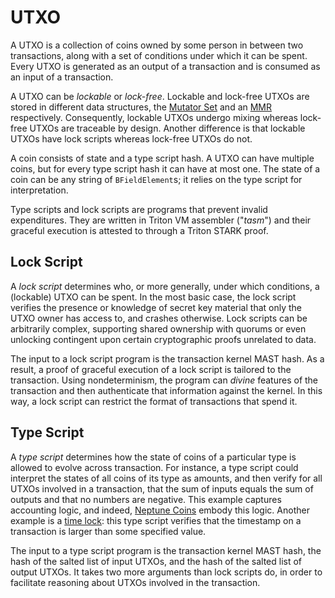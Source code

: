 # UTXO

A UTXO is a collection of coins owned by some person in between two transactions, along with a set of conditions under which it can be spent. Every UTXO is generated as an output of a transaction and is consumed as an input of a transaction.

A UTXO can be *lockable* or *lock-free*. Lockable and lock-free UTXOs are stored in different data structures, the [Mutator Set](./mutator-set.md) and an [MMR](./mmr.md) respectively. Consequently, lockable UTXOs undergo mixing whereas lock-free UTXOs are traceable by design. Another difference is that lockable UTXOs have lock scripts whereas lock-free UTXOs do not.

A coin consists of state and a type script hash. A UTXO can have multiple coins, but for every type script hash it can have at most one. The state of a coin can be any string of `BFieldElement`s; it relies on the type script for interpretation.

Type scripts and lock scripts are programs that prevent invalid expenditures. They are written in Triton VM assembler ("*tasm*") and their graceful execution is attested to through a Triton STARK proof.

## Lock Script

A *lock script* determines who, or more generally, under which conditions, a (lockable) UTXO can be spent. In the most basic case, the lock script verifies the presence or knowledge of secret key material that only the UTXO owner has access to, and crashes otherwise. Lock scripts can be arbitrarily complex, supporting shared ownership with quorums or even unlocking contingent upon certain cryptographic proofs unrelated to data.

The input to a lock script program is the transaction kernel MAST hash. As a result, a proof of graceful execution of a lock script is tailored to the transaction. Using nondeterminism, the program can *divine* features of the transaction and then authenticate that information against the kernel. In this way, a lock script can restrict the format of transactions that spend it.

## Type Script

A *type script* determines how the state of coins of a particular type is allowed to evolve across transaction. For instance, a type script could interpret the states of all coins of its type as amounts, and then verify for all UTXOs involved in a transaction, that the sum of inputs equals the sum of outputs and that no numbers are negative. This example captures accounting logic, and indeed, [Neptune Coins](./neptune-coins.md) embody this logic. Another example is a [time lock](./time-lock.md): this type script verifies that the timestamp on a transaction is larger than some specified value.

The input to a type script program is the transaction kernel MAST hash, the hash of the salted list of input UTXOs, and the hash of the salted list of output UTXOs. It takes two more arguments than lock scripts do, in order to facilitate reasoning about UTXOs involved in the transaction.